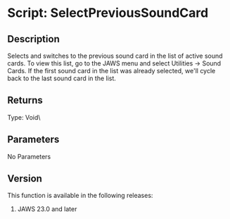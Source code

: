 # Script: SelectPreviousSoundCard

## Description

Selects and switches to the previous sound card in the list of active
sound cards. To view this list, go to the JAWS menu and select Utilities
-\> Sound Cards. If the first sound card in the list was already
selected, we\'ll cycle back to the last sound card in the list.

## Returns

Type: Void\

## Parameters

No Parameters

## Version

This function is available in the following releases:

1.  JAWS 23.0 and later
